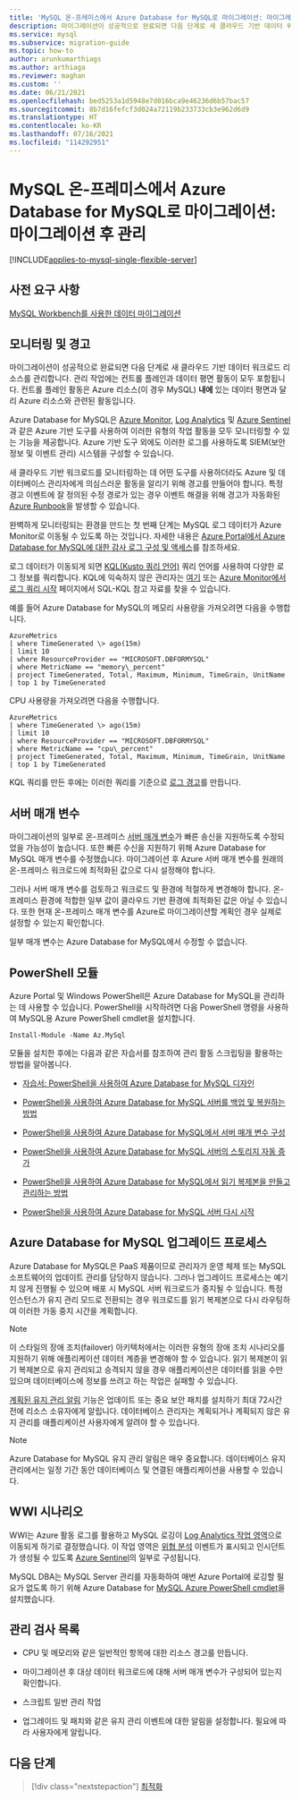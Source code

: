 ```yaml
---
title: 'MySQL 온-프레미스에서 Azure Database for MySQL로 마이그레이션: 마이그레이션 후 관리'
description: 마이그레이션이 성공적으로 완료되면 다음 단계로 새 클라우드 기반 데이터 워크로드 리소스를 관리합니다.
ms.service: mysql
ms.subservice: migration-guide
ms.topic: how-to
author: arunkumarthiags
ms.author: arthiaga
ms.reviewer: maghan
ms.custom: ''
ms.date: 06/21/2021
ms.openlocfilehash: bed5253a1d5948e7d016bca9e46236d6b57bac57
ms.sourcegitcommit: 8b7d16fefcf3d024a72119b233733cb3e962d6d9
ms.translationtype: HT
ms.contentlocale: ko-KR
ms.lasthandoff: 07/16/2021
ms.locfileid: "114292951"
---
```

# <a name="migrate-mysql-on-premises-to-azure-database-for-mysql-post-migration-management"></a>MySQL 온-프레미스에서 Azure Database for MySQL로 마이그레이션: 마이그레이션 후 관리

[!INCLUDE[applies-to-mysql-single-flexible-server](../../includes/applies-to-mysql-single-flexible-server.md)]

## <a name="prerequisites"></a>사전 요구 사항

[MySQL Workbench를 사용한 데이터 마이그레이션](09-data-migration-with-mysql-workbench.md)

## <a name="monitoring-and-alerts"></a>모니터링 및 경고

마이그레이션이 성공적으로 완료되면 다음 단계로 새 클라우드 기반 데이터 워크로드 리소스를 관리합니다. 관리 작업에는 컨트롤 플레인과 데이터 평면 활동이 모두 포함됩니다. 컨트롤 플레인 활동은 Azure 리소스(이 경우 MySQL) **내에** 있는 데이터 평면과 달리 Azure 리소스와 관련된 활동입니다.

Azure Database for MySQL은 [Azure Monitor](../../../azure-monitor/overview.md), [Log Analytics](../../../azure-monitor/logs/design-logs-deployment.md) 및 [Azure Sentinel](../../../sentinel/overview.md)과 같은 Azure 기반 도구를 사용하여 이러한 유형의 작업 활동을 모두 모니터링할 수 있는 기능을 제공합니다. Azure 기반 도구 외에도 이러한 로그를 사용하도록 SIEM(보안 정보 및 이벤트 관리) 시스템을 구성할 수 있습니다.

새 클라우드 기반 워크로드를 모니터링하는 데 어떤 도구를 사용하더라도 Azure 및 데이터베이스 관리자에게 의심스러운 활동을 알리기 위해 경고를 만들어야 합니다. 특정 경고 이벤트에 잘 정의된 수정 경로가 있는 경우 이벤트 해결을 위해 경고가 자동화된 [Azure Runbook](../../../automation/automation-quickstart-create-runbook.md)을 발생할 수 있습니다.

완벽하게 모니터링되는 환경을 만드는 첫 번째 단계는 MySQL 로그 데이터가 Azure Monitor로 이동될 수 있도록 하는 것입니다. 자세한 내용은 [Azure Portal에서 Azure Database for MySQL에 대한 감사 로그 구성 및 액세스](../../howto-configure-audit-logs-portal.md)를 참조하세요.

로그 데이터가 이동되게 되면 [KQL(Kusto 쿼리 언어)](/azure/data-explorer/kusto/query/) 쿼리 언어를 사용하여 다양한 로그 정보를 쿼리합니다. KQL에 익숙하지 않은 관리자는 [여기](/azure/data-explorer/kusto/query/sqlcheatsheet) 또는 [Azure Monitor에서 로그 쿼리 시작](../../../azure-monitor/logs/get-started-queries.md) 페이지에서 SQL-KQL 참고 자료를 찾을 수 있습니다.

예를 들어 Azure Database for MySQL의 메모리 사용량을 가져오려면 다음을 수행합니다.

```
AzureMetrics
| where TimeGenerated \> ago(15m)
| limit 10
| where ResourceProvider == "MICROSOFT.DBFORMYSQL"
| where MetricName == "memory\_percent"
| project TimeGenerated, Total, Maximum, Minimum, TimeGrain, UnitName 
| top 1 by TimeGenerated
```
CPU 사용량을 가져오려면 다음을 수행합니다.

```
AzureMetrics
| where TimeGenerated \> ago(15m)
| limit 10
| where ResourceProvider == "MICROSOFT.DBFORMYSQL"
| where MetricName == "cpu\_percent"
| project TimeGenerated, Total, Maximum, Minimum, TimeGrain, UnitName 
| top 1 by TimeGenerated
```
KQL 쿼리를 만든 후에는 이러한 쿼리를 기준으로 [로그 경고](../../../azure-monitor/alerts/alerts-unified-log.md)를 만듭니다.

## <a name="server-parameters"></a>서버 매개 변수

마이그레이션의 일부로 온-프레미스 [서버 매개 변수](../../concepts-server-parameters.md)가 빠른 송신을 지원하도록 수정되었을 가능성이 높습니다. 또한 빠른 수신을 지원하기 위해 Azure Database for MySQL 매개 변수를 수정했습니다. 마이그레이션 후 Azure 서버 매개 변수를 원래의 온-프레미스 워크로드에 최적화된 값으로 다시 설정해야 합니다.

그러나 서버 매개 변수를 검토하고 워크로드 및 환경에 적절하게 변경해야 합니다. 온-프레미스 환경에 적합한 일부 값이 클라우드 기반 환경에 최적화된 값은 아닐 수 있습니다. 또한 현재 온-프레미스 매개 변수를 Azure로 마이그레이션할 계획인 경우 실제로 설정할 수 있는지 확인합니다.

일부 매개 변수는 Azure Database for MySQL에서 수정할 수 없습니다.

## <a name="powershell-module"></a>PowerShell 모듈

Azure Portal 및 Windows PowerShell은 Azure Database for MySQL을 관리하는 데 사용할 수 있습니다. PowerShell을 시작하려면 다음 PowerShell 명령을 사용하여 MySQL용 Azure PowerShell cmdlet을 설치합니다.

`Install-Module -Name Az.MySql`

모듈을 설치한 후에는 다음과 같은 자습서를 참조하여 관리 활동 스크립팅을 활용하는 방법을 알아봅니다.

  - [자습서: PowerShell을 사용하여 Azure Database for MySQL 디자인](../../tutorial-design-database-using-powershell.md)

  - [PowerShell을 사용하여 Azure Database for MySQL 서버를 백업 및 복원하는 방법](../../howto-restore-server-powershell.md)

  - [PowerShell을 사용하여 Azure Database for MySQL에서 서버 매개 변수 구성](../../howto-configure-server-parameters-using-powershell.md)

  - [PowerShell을 사용하여 Azure Database for MySQL 서버의 스토리지 자동 증가](../../howto-auto-grow-storage-powershell.md)

  - [PowerShell을 사용하여 Azure Database for MySQL에서 읽기 복제본을 만들고 관리하는 방법](../../howto-read-replicas-powershell.md)

  - [PowerShell을 사용하여 Azure Database for MySQL 서버 다시 시작](../../howto-restart-server-powershell.md)

## <a name="azure-database-for-mysql-upgrade-process"></a>Azure Database for MySQL 업그레이드 프로세스

Azure Database for MySQL은 PaaS 제품이므로 관리자가 운영 체제 또는 MySQL 소프트웨어의 업데이트 관리를 담당하지 않습니다. 그러나 업그레이드 프로세스는 예기치 않게 진행될 수 있으며 배포 시 MySQL 서버 워크로드가 중지될 수 있습니다. 특정 인스턴스가 유지 관리 모드로 전환되는 경우 워크로드를 읽기 복제본으로 다시 라우팅하여 이러한 가동 중지 시간을 계획합니다.

> [!NOTE]
> 이 스타일의 장애 조치(failover) 아키텍처에서는 이러한 유형의 장애 조치 시나리오를 지원하기 위해 애플리케이션 데이터 계층을 변경해야 할 수 있습니다. 읽기 복제본이 읽기 복제본으로 유지 관리되고 승격되지 않을 경우 애플리케이션은 데이터를 읽을 수만 있으며 데이터베이스에 정보를 쓰려고 하는 작업은 실패할 수 있습니다.

[계획된 유지 관리 알림](../../concepts-monitoring.md#planned-maintenance-notification) 기능은 업데이트 또는 중요 보안 패치를 설치하기 최대 72시간 전에 리소스 소유자에게 알립니다. 데이터베이스 관리자는 계획되거나 계획되지 않은 유지 관리를 애플리케이션 사용자에게 알려야 할 수 있습니다.

> [!NOTE]
> Azure Database for MySQL 유지 관리 알림은 매우 중요합니다. 데이터베이스 유지 관리에서는 일정 기간 동안 데이터베이스 및 연결된 애플리케이션을 사용할 수 있습니다.

## <a name="wwi-scenario"></a>WWI 시나리오

WWI는 Azure 활동 로그를 활용하고 MySQL 로깅이 [Log Analytics 작업 영역](../../../azure-monitor/logs/design-logs-deployment.md)으로 이동되게 하기로 결정했습니다. 이 작업 영역은 [위협 분석](../../concepts-security.md#threat-protection) 이벤트가 표시되고 인시던트가 생성될 수 있도록 [Azure Sentinel](../../../sentinel/index.yml)의 일부로 구성됩니다.

MySQL DBA는 MySQL Server 관리를 자동화하여 매번 Azure Portal에 로깅할 필요가 없도록 하기 위해 Azure Database for [MySQL Azure PowerShell cmdlet](../../quickstart-create-mysql-server-database-using-azure-powershell.md)을 설치했습니다.

## <a name="management-checklist"></a>관리 검사 목록

  - CPU 및 메모리와 같은 일반적인 항목에 대한 리소스 경고를 만듭니다.

  - 마이그레이션 후 대상 데이터 워크로드에 대해 서버 매개 변수가 구성되어 있는지 확인합니다.

  - 스크립트 일반 관리 작업

  - 업그레이드 및 패치와 같은 유지 관리 이벤트에 대한 알림을 설정합니다. 필요에 따라 사용자에게 알립니다.  


## <a name="next-steps"></a>다음 단계

> [!div class="nextstepaction"]
> [최적화](./11-optimization.md)